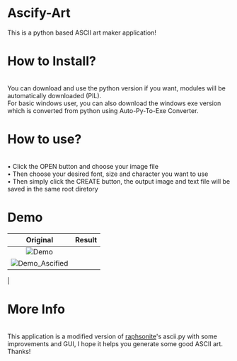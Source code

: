 # Ascify-Art
This is a python based ASCII art maker application!
# How to Install?
<br> You can download and use the python version if you want, modules will be automatically downloaded (PIL).
<br> For basic windows user, you can also download the windows exe version which is converted from python using Auto-Py-To-Exe Converter.
# How to use?
<br>• Click the OPEN button and choose your image file
<br>• Then choose your desired font, size and character you want to use
<br>• Then simply click the CREATE button, the output image and text file will be saved in the same root diretory
# Demo
| Original | Result |
|:--------:|:------:|
|![Demo](https://user-images.githubusercontent.com/89206401/147851171-4d635140-e7b3-45e8-b634-f411ee416e3e.png)
 |![Demo_Ascified](https://user-images.githubusercontent.com/89206401/147851176-576b231b-eccc-42ec-8a11-cebc68db9a7a.png)
|
# More Info
<br> This application is a modified version of [raphsonite](https://raphsonite.github.io/)'s ascii.py with some improvements and GUI, I hope it helps you generate some good ASCII art. Thanks!
